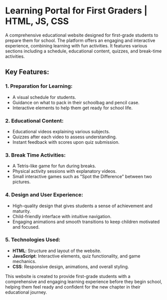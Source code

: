 # Learning Portal for First Graders | HTML, JS, CSS

A comprehensive educational website designed for first-grade students to prepare them for school. The platform offers an engaging and interactive experience, combining learning with fun activities. It features various sections including a schedule, educational content, quizzes, and break-time activities.

## Key Features:
### 1. **Preparation for Learning**:
   - A visual schedule for students.
   - Guidance on what to pack in their schoolbag and pencil case.
   - Interactive elements to help them get ready for school life.

### 2. **Educational Content**:
   - Educational videos explaining various subjects.
   - Quizzes after each video to assess understanding.
   - Instant feedback with scores upon quiz submission.

### 3. **Break Time Activities**:
   - A Tetris-like game for fun during breaks.
   - Physical activity sessions with explanatory videos.
   - Small interactive games such as "Spot the Difference" between two pictures.

### 4. **Design and User Experience**:
   - High-quality design that gives students a sense of achievement and maturity.
   - Child-friendly interface with intuitive navigation.
   - Engaging animations and smooth transitions to keep children motivated and focused.

### 5. **Technologies Used**:
   - **HTML**: Structure and layout of the website.
   - **JavaScript**: Interactive elements, quiz functionality, and game mechanics.
   - **CSS**: Responsive design, animations, and overall styling.

This website is created to provide first-grade students with a comprehensive and engaging learning experience before they begin school, helping them feel ready and confident for the new chapter in their educational journey.
